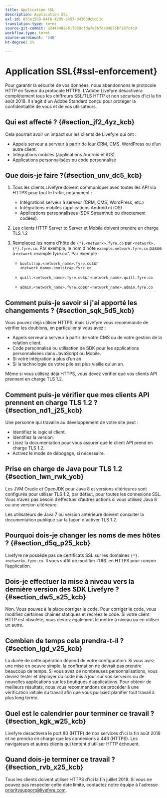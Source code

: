 ```yaml
---
title: Application SSL
description: Application SSL
exl-id: 033e15d9-84f6-42d5-8457-04263dcbd11c
translation-type: tm+mt
source-git-commit: a2449482e617939cfda7e367da34875bf187c4c9
workflow-type: tm+mt
source-wordcount: '540'
ht-degree: 2%

---
```


# Application SSL{#ssl-enforcement}

Pour garantir la sécurité de vos données, nous abandonnons le protocole HTTP en faveur du protocole HTTPS. L&#39;Adobe Livefyre désactivera complètement tous les chiffreurs SSL/TLS HTTP et non sécurisés d&#39;ici la fin août 2018. Il s&#39;agit d&#39;un Adobe Standard conçu pour protéger la confidentialité de vous et de vos utilisateurs.

## Qui est affecté ? {#section_jf2_4yz_kcb}

Cela pourrait avoir un impact sur les clients de Livefyre qui ont :

* Appels serveur à serveur à partir de leur CRM, CMS, WordPress ou d’un autre client.
* Intégrations mobiles (applications Android et iOS)
* Applications personnalisées ou code personnalisé

## Que dois-je faire ?{#section_unv_dc5_kcb}

1. Tous les clients Livefyre doivent communiquer avec toutes les API via HTTPS pour tout le trafic, notamment :

   * Intégrations serveur à serveur (CRM, CMS, WordPress, etc.)
   * Intégrations mobiles (applications Android et iOS)
   * Applications personnalisées (SDK Streamhub ou directement codées).

1. Les clients HTTP Server to Server et Mobile doivent prendre en charge TLS 1.2
1. Remplacez les noms d’hôte de `{*}.<network>.fyre.co` par `<network>.{*}.fyre.co`. Par exemple, le nom d’hôte `example.network.fyre.co` passe à `network.`example.fyre.co&quot;. Par exemple :

   * `bootstrap.<network_name>.fyre.co`sur `<network_name>.bootstrap.fyre.co`

   * `quill.<network_name>.fyre.co`sur `<network_name>.quill.fyre.co`

   * `admin.<network_name>.fyre.co`sur `<network_name>.admin.fyre.co`

## Comment puis-je savoir si j&#39;ai apporté les changements ? {#section_sqk_5d5_kcb}

Vous pouvez déjà utiliser HTTPS, mais Livefyre vous recommande de vérifier les doublons, en particulier si vous avez :

* Appels serveur à serveur à partir de votre CMS ou de votre gestion de la relation client.
* Code personnalisé ou utilisation de SDK pour les applications personnalisées dans JavaScript ou Mobile.
* Si votre intégration a plus d’un an.
* Si la technologie de votre pile est plus vieille qu&#39;un an.

Même si vous utilisez déjà HTTPS, vous devez vérifier que vos clients API prennent en charge TLS 1.2.

## Comment puis-je vérifier que mes clients API prennent en charge TLS 1.2 ? {#section_nd1_j25_kcb}

Une personne qui travaille au développement de votre site peut :

* Identifiez le logiciel client.
* Identifiez la version.
* Lisez la documentation pour vous assurer que le client API prend en charge TLS 1.2.
* Activez le mode de débogage, si nécessaire.

## Prise en charge de Java pour TLS 1.2 {#section_lwn_rwk_ycb}

Les JVM Oracle et OpenJDK pour Java 8 et versions ultérieures sont configurés pour utiliser TLS 1.2, par défaut, pour toutes les connexions SSL. Vous n’avez pas besoin d’effectuer d’autres actions si vous utilisez Java 8 ou une version ultérieure.

Les utilisateurs de Java 7 ou version antérieure doivent consulter la documentation publique sur la façon d&#39;activer TLS 1.2.

## Pourquoi dois-je changer les noms de mes hôtes ? {#section_d5q_p25_kcb}

Livefyre ne possède pas de certificats SSL sur les domaines `{*}.<network>.fyre.co`. Il vous suffit de modifier l’URL en HTTPS pour rompre l’application.

## Dois-je effectuer la mise à niveau vers la dernière version des SDK Livefyre ? {#section_dw5_s25_kcb}

Non. Vous pouvez à la place corriger le code. Pour corriger le code, vous modifiez certaines chaînes statiques et recréez le code. Si votre client HTTP est obsolète, vous devrez également le mettre à niveau ou en utiliser un autre.

## Combien de temps cela prendra-t-il ? {#section_lgd_v25_kcb}

La durée de cette opération dépend de votre configuration. Si vous avez une mise en oeuvre simple, la confirmation ne devrait pas prendre beaucoup de temps. Si vous avez de nombreuses personnalisations, vous devrez tester et déployer du code mis à jour sur vos serveurs ou de nouvelles applications sur les boutiques d’applications. Pour obtenir de meilleurs résultats, nous vous recommandons de procéder à une vérification initiale du travail afin que vous puissiez planifier tout travail à plus long terme.

## Quel est le calendrier pour terminer ce travail ? {#section_kgk_w25_kcb}

Livefyre désactivera le port 80 (HTTP) de nos services d&#39;ici la fin août 2018 et ne prendra en charge que les connexions à 443 (HTTPS). Les navigateurs et autres clients qui tentent d’utiliser HTTP échouent.

## Quand dois-je terminer ce travail ? {#section_rvb_x25_kcb}

Tous les clients doivent utiliser HTTPS d&#39;ici la fin juillet 2018. Si vous ne pouvez pas respecter cette date limite, contactez notre équipe à l&#39;adresse prioritysupport@livefyre.com.
